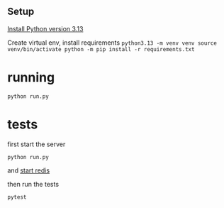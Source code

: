 ## Setup

[Install Python version 3.13](../python-instructions.md)

Create virtual env, install requirements
`python3.13 -m venv venv
source venv/bin/activate
python -m pip install -r requirements.txt
`

# running
```
python run.py
```


# tests
first start the server
```
python run.py
```
and [start redis](../bcp-redis-client/python/README.md)

then run the tests
```
pytest
```